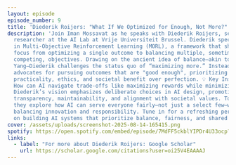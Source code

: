 ```yaml
---
layout: episode
episode_number: 9
title: 'Diederik Roijers: "What If We Optimized for Enough, Not More?"'
description: 'Join Iman Mossavat as he speaks with Diederik Roijers, senior
  researcher at the AI Lab at Vrije Universiteit Brussel. Diederik specializes
  in Multi-Objective Reinforcement Learning (MORL), a framework that shifts
  focus from optimizing a single outcome to balancing multiple, sometimes
  competing, objectives. Drawing on the ancient idea of balance—akin to Yin and
  Yang—Diederik challenges the status quo of “maximizing more.” Instead, he
  advocates for pursuing outcomes that are "good enough", prioritizing
  practicality, ethics, and societal benefit over perfection. 💡 Key Insight:
  How can AI navigate trade-offs like maximizing rewards while minimizing risks?
  Diederik’s vision emphasizes deliberate choices in AI design, promoting
  transparency, maintainability, and alignment with societal values. Together,
  they explore how AI can serve everyone fairly—not just a select few—while
  balancing innovation and responsibility. Tune in for a refreshing perspective
  on building AI systems that prioritize balance, fairness, and shared benefit.'
cover: /assets/uploads/screenshot-2025-08-14-165415.png
spotify: https://open.spotify.com/embed/episode/7MdFF5ckblYIPDr4U33ocp?utm_source=generator&theme=0
links:
  - label: "For more about Diederik Roijers: Google Scholar"
    url: https://scholar.google.com/citations?user=oi25V4EAAAAJ
---
```

